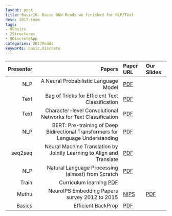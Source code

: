 ```yaml
---
layout: post
title: Basic16- Basic DNN Reads we finished for NLP/Text 
desc: 2017-team
tags:
- 0Basics
- 2Structures
- 9DiscreteApp
categories: 2017Reads
keywords: basic,discrete 
---
```



| Presenter | Papers | Paper URL| Our Slides |
| -----: | -------------------------------------: | :----- | :----- |
| NLP | A Neural Probabilistic Language Model | [PDF](http://www.jmlr.org/papers/volume3/bengio03a/bengio03a.pdf)  | | 
| Text | Bag of Tricks for Efficient Text Classification | [PDF](https://arxiv.org/abs/1607.01759) |  |
| Text | Character-level Convolutional Networks for Text Classification | [PDF](https://papers.nips.cc/paper/5782-character-level-convolutional-networks-for-text-classification.pdf) | |
| NLP | BERT: Pre-training of Deep Bidirectional Transformers for Language Understanding  | [PDF](https://arxiv.org/abs/1810.04805) |  |
| seq2seq | Neural Machine Translation by Jointly Learning to Align and Translate | [PDF](https://arxiv.org/abs/1409.0473) |  |
| NLP | Natural Language Processing (almost) from Scratch | [PDF](https://arxiv.org/abs/1103.0398) |  |
| Train | Curriculum learning [PDF](https://dl.acm.org/citation.cfm?id=1553380) |  | 
| Muthu | NeuroIPS Embedding Papers survey 2012 to 2015| [NIPS](https://papers.nips.cc/) | [PDF]({{site.baseurl}}/MoreTalksTeam/Un17/Muthu-NIPSEmbedding12to15.pdf) |
| Basics  | Efficient BackProp | [PDF](https://cseweb.ucsd.edu/classes/wi08/cse253/Handouts/lecun-98b.pdf) | |   
